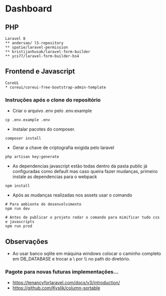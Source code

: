 # Dashboard

## PHP
    Laravel 8
    ** andersao/ l5-repository
    ** spatie/laravel-permission
    ** kristijanhusak/laravel-form-builder
    ** ycs77/laravel-form-builder-bs4
    
## Frontend e Javascript
    CoreUi
    * coreui/coreui-free-bootstrap-admin-template


### Instruções após o clone do repositório

* Criar o arquivo .env pelo .env.example
```shell
cp .env.example .env
```
    
* Instalar pacotes do composer.
```shell
composer install
```

* Gerar a chave de criptografia exigida pelo laravel
```shell
php artisan key:generate
```

* As dependencias javascript estão todas dentro da pasta public 
  já configuradas como default mas caso queira fazer mudanças, primeiro 
  instale as dependencias para o webpack

```shell
npm install
```

* Após as mudanças realizadas nos assets usar o comando
```shell
# Para ambiente de desenvolvimento
npm run dev 
```
```shell
# Antes de publicar o projeto rodar o comando para mimificar tudo css e javascripts
npm run prod 
```

## Observações
- Ao usar banco sqlite em máquina windows colocar o caminho completo em
  DB_DATABASE e trocar a \\ por \\\\ no path do diretório.


### Pagote para novas futuras implementações...
* https://tenancyforlaravel.com/docs/v3/introduction/
* https://github.com/Kyslik/column-sortable
